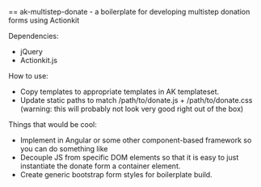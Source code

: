 ==
ak-multistep-donate - a boilerplate for developing multistep donation forms using Actionkit

Dependencies:

* jQuery
* Actionkit.js

How to use:

* Copy templates to appropriate templates in AK templateset.
* Update static paths to match /path/to/donate.js + /path/to/donate.css (warning: this will probably not look very good right out of the box)

Things that would be cool:

* Implement in Angular or some other component-based framework so you can do something like <donate-form></donate-form>
* Decouple JS from specific DOM elements so that it is easy to just instantiate the donate form a container element.
* Create generic bootstrap form styles for boilerplate build.
